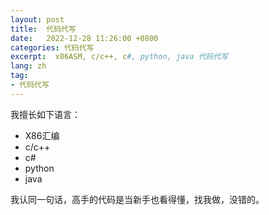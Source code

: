 ```yaml
---
layout: post
title:  代码代写
date:   2022-12-28 11:26:00 +0800
categories: 代码代写
excerpt:  x86ASM, c/c++, c#, python, java 代码代写
lang: zh
tag:
- 代码代写
---
```


我擅长如下语言：  
   - X86汇编
   - c/c++
   - c#
   - python
   - java

我认同一句话，高手的代码是当新手也看得懂，找我做，没错的。